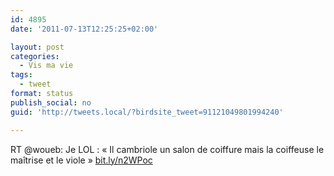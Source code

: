 ```yaml
---
id: 4895
date: '2011-07-13T12:25:25+02:00'

layout: post
categories:
  - Vis ma vie
tags:
  - tweet
format: status
publish_social: no
guid: 'http://tweets.local/?birdsite_tweet=91121049801994240'

---
```


RT @woueb: Je LOL : « Il cambriole un salon de coiffure mais la coiffeuse le maîtrise et le viole » [bit.ly/n2WPoc](http://bit.ly/n2WPoc)